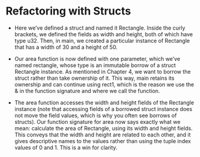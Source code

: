 # Refactoring with Structs
- Here we’ve defined a struct and named it Rectangle. Inside the curly brackets, we defined the fields as width and height, both of which have type u32. Then, in main, we created a particular instance of Rectangle that has a width of 30 and a height of 50.

- Our area function is now defined with one parameter, which we’ve named rectangle, whose type is an immutable borrow of a struct Rectangle instance. As mentioned in Chapter 4, we want to borrow the struct rather than take ownership of it. This way, main retains its ownership and can continue using rect1, which is the reason we use the & in the function signature and where we call the function.

- The area function accesses the width and height fields of the Rectangle instance (note that accessing fields of a borrowed struct instance does not move the field values, which is why you often see borrows of structs). Our function signature for area now says exactly what we mean: calculate the area of Rectangle, using its width and height fields. This conveys that the width and height are related to each other, and it gives descriptive names to the values rather than using the tuple index values of 0 and 1. This is a win for clarity.
